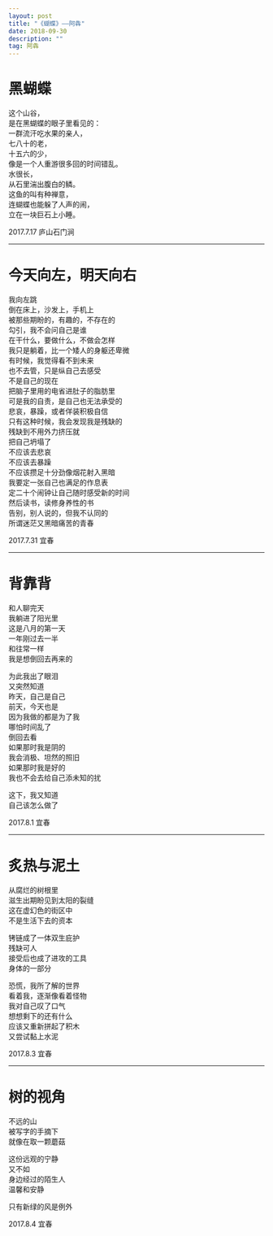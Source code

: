 ```yaml
---
layout: post
title: "《蝴蝶》——阿犇"
date: 2018-09-30
description: ""
tag: 阿犇
---
```


# 黑蝴蝶

这个山谷，  
是在黑蝴蝶的眼子里看见的：  
一群流汗吃水果的亲人，  
七八十的老，  
十五六的少，  
像是一个人重游很多回的时间错乱。  
水很长，  
从石里湍出腹白的鳞。  
这鱼的叫有种禅意，  
连蝴蝶也能躲了人声的闹，  
立在一块巨石上小睡。  

2017.7.17 庐山石门涧  


* * *

# 今天向左，明天向右

我向左跳  
倒在床上，沙发上，手机上  
被那些期盼的，有趣的，不存在的  
勾引，我不会问自己是谁  
在干什么，要做什么，不做会怎样  
我只是躺着，比一个矮人的身躯还卑微  
有时候，我觉得看不到未来  
也不去管，只是纵自己去感受  
不是自己的现在  
把脑子里用的电省进肚子的脂肪里  
可是我的自责，是自己也无法承受的  
悲哀，暴躁，或者佯装积极自信  
只有这种时候，我会发现我是残缺的  
残缺到不用外力挤压就  
把自己坍塌了  
不应该去悲哀  
不应该去暴躁  
不应该攒足十分劲像烟花射入黑暗  
我要定一张自己也满足的作息表  
定二十个闹钟让自己随时感受新的时间  
然后读书，读修身养性的书  
告别，别人说的，但我不认同的  
所谓迷茫又黑暗痛苦的青春  

2017.7.31 宜春  


* * *

# 背靠背

和人聊完天  
我躺进了阳光里  
这是八月的第一天  
一年刚过去一半  
和往常一样  
我是想倒回去再来的  

为此我出了眼泪  
又突然知道  
昨天，自己是自己  
前天，今天也是  
因为我做的都是为了我  
哪怕时间乱了  
倒回去看  
如果那时我是阴的  
我会消极、坦然的照旧  
如果那时我是好的  
我也不会去给自己添未知的扰  

这下，我又知道  
自己该怎么做了  

2017.8.1 宜春  


* * *

# 炙热与泥土

从腐烂的树根里  
滋生出期盼见到太阳的裂缝  
这在虚幻色的街区中  
不是生活下去的资本  

铐链成了一体双生庇护  
残缺可人  
接受后也成了进攻的工具  
身体的一部分  

恐慌，我所了解的世界  
看着我，逐渐像看着怪物  
我对自己叹了口气  
想想剩下的还有什么  
应该又重新拼起了积木  
又尝试黏上水泥  

2017.8.3 宜春  


* * *

# 树的视角

不远的山  
被写字的手摘下  
就像在取一颗蘑菇  

这份远观的宁静  
又不如  
身边经过的陌生人  
温馨和安静  

只有新绿的风是例外  

2017.8.4 宜春  

